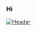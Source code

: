 ### Hi
[![Header](https://raw.githubusercontent.com/MartinHeinz/<OWNER>/<OWNER>/readme_header.png "Header")](https://i.imgur.com/ZnTPKF6.png)

